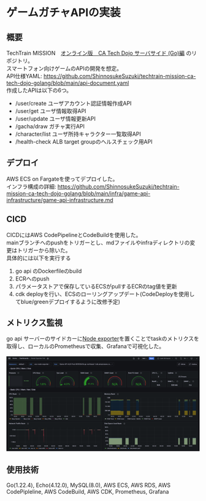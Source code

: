 # ゲームガチャAPIの実装

## 概要
TechTrain MISSION　[オンライン版　CA Tech Dojo サーバサイド (Go)編](https://techtrain.dev/missions/12) のリポジトリ。<br>
スマートフォン向けゲームのAPIの開発を想定。<br>
API仕様YAML: https://github.com/ShinnosukeSuzuki/techtrain-mission-ca-tech-dojo-golang/blob/main/api-document.yaml<br>
作成したAPIは以下の6つ。<br>
- /user/create ユーザアカウント認証情報作成API
- /user/get ユーザ情報取得API
- /user/update ユーザ情報更新API
- /gacha/draw ガチャ実行API
- /character/list ユーザ所持キャラクター一覧取得API
- /health-check ALB target groupのヘルスチェック用API

## デプロイ
AWS ECS on Fargateを使ってデプロイした。<br>
インフラ構成の詳細: https://github.com/ShinnosukeSuzuki/techtrain-mission-ca-tech-dojo-golang/blob/main/infra/game-api-infrastructure/game-api-infrastructure.md
## CICD
CICDにはAWS CodePipelineとCodeBuildを使用した。<br>
mainブランチへのpushをトリガーとし、mdファイルやinfraディレクトリの変更はトリガーから除いた。<br>
具体的には以下を実行する
1. go api のDockerfileのbuild
2. ECRへのpush
3. パラメータストアで保存しているECSがpullするECRのtag値を更新
4. cdk deployを行い、ECSのローリングアップデート(CodeDeployを使用してblue/greenデプロイするように改修予定)
## メトリクス監視
go api サーバーのサイドカーに[Node exporter](https://github.com/prometheus/node_exporter)を置くことでtaskのメトリクスを取得し、ローカルのPrometheusで収集、Grafanaで可視化した。<br>
<br>
![alt text](infra/observation/grafana/grafana.png)

## 使用技術
Go(1.22.4), Echo(4.12.0), MySQL(8.0), AWS ECS, AWS RDS, AWS CodePipleline, AWS CodeBuild, AWS CDK, Prometheus, Grafana
